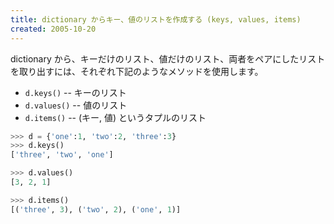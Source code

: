 ```yaml
---
title: dictionary からキー、値のリストを作成する (keys, values, items)
created: 2005-10-20
---
```


dictionary から、キーだけのリスト、値だけのリスト、両者をペアにしたリストを取り出すには、それぞれ下記のようなメソッドを使用します。

* `d.keys()` -- キーのリスト
* `d.values()` -- 値のリスト
* `d.items()` -- (キー, 値) というタプルのリスト

```python
>>> d = {'one':1, 'two':2, 'three':3}
>>> d.keys()
['three', 'two', 'one']

>>> d.values()
[3, 2, 1]

>>> d.items()
[('three', 3), ('two', 2), ('one', 1)]
```

